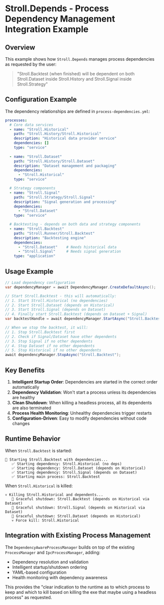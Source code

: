 # Stroll.Depends - Process Dependency Management Integration Example

## Overview

This example shows how `Stroll.Depends` manages process dependencies as requested by the user:

> "Stroll.Backtest (when finished) will be dependent on both Stroll.Dataset inside Stroll.History and Stroll.Signal inside Stroll.Strategy"

## Configuration Example

The dependency relationships are defined in `process-dependencies.yml`:

```yaml
processes:
  # Core data services
  - name: "Stroll.Historical"
    path: "Stroll.History/Stroll.Historical"
    description: "Historical data provider service"
    dependencies: []
    type: "service"
    
  - name: "Stroll.Dataset" 
    path: "Stroll.History/Stroll.Dataset"
    description: "Dataset management and packaging"
    dependencies: 
      - "Stroll.Historical"
    type: "service"

  # Strategy components
  - name: "Stroll.Signal"
    path: "Stroll.Strategy/Stroll.Signal"  
    description: "Signal generation and processing"
    dependencies:
      - "Stroll.Dataset"
    type: "service"

  # Backtesting - depends on both data and strategy components  
  - name: "Stroll.Backtest"
    path: "Stroll.Runner/Stroll.Backtest"
    description: "Backtesting engine"
    dependencies:
      - "Stroll.Dataset"    # Needs historical data
      - "Stroll.Signal"     # Needs signal generation
    type: "application"
```

## Usage Example

```csharp
// Load dependency configuration
var dependencyManager = await DependencyManager.CreateDefaultAsync();

// Start Stroll.Backtest - this will automatically:
// 1. Start Stroll.Historical (no dependencies)
// 2. Start Stroll.Dataset (depends on Historical)
// 3. Start Stroll.Signal (depends on Dataset)  
// 4. Finally start Stroll.Backtest (depends on Dataset + Signal)
var backtestHandle = await dependencyManager.StartAsync("Stroll.Backtest");

// When we stop the backtest, it will:
// 1. Stop Stroll.Backtest first
// 2. Check if Signal/Dataset have other dependents
// 3. Stop Signal if no other dependents
// 4. Stop Dataset if no other dependents  
// 5. Stop Historical if no other dependents
await dependencyManager.StopAsync("Stroll.Backtest");
```

## Key Benefits

1. **Intelligent Startup Order**: Dependencies are started in the correct order automatically
2. **Dependency Validation**: Won't start a process unless its dependencies are healthy
3. **Clean Shutdown**: When killing a headless process, all its dependents are also terminated
4. **Process Health Monitoring**: Unhealthy dependencies trigger restarts
5. **Configuration-Driven**: Easy to modify dependencies without code changes

## Runtime Behavior

When `Stroll.Backtest` is started:
```
🚀 Starting Stroll.Backtest with dependencies...
   ✅ Starting dependency: Stroll.Historical (no deps)
   ✅ Starting dependency: Stroll.Dataset (depends on Historical)
   ✅ Starting dependency: Stroll.Signal (depends on Dataset)
   ✅ Starting main process: Stroll.Backtest
```

When `Stroll.Historical` is killed:
```
💀 Killing Stroll.Historical and dependents...
   🔄 Graceful shutdown: Stroll.Backtest (depends on Historical via Dataset)
   🔄 Graceful shutdown: Stroll.Signal (depends on Historical via Dataset)
   🔄 Graceful shutdown: Stroll.Dataset (depends on Historical)
   💀 Force kill: Stroll.Historical
```

## Integration with Existing Process Management

The `DependencyAwareProcessManager` builds on top of the existing `ProcessManager` and `IpcProcessManager`, adding:
- Dependency resolution and validation
- Intelligent startup/shutdown ordering
- YAML-based configuration
- Health monitoring with dependency awareness

This provides the "clear indication to the runtime as to which process to keep and which to kill based on killing the exe that maybe using a headless process" as requested.